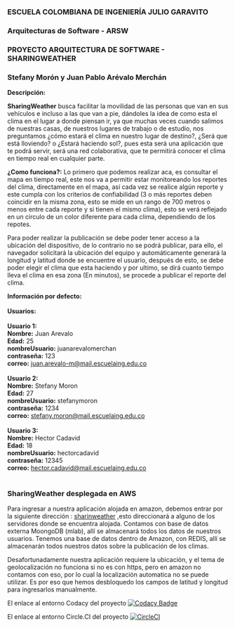 ### ESCUELA COLOMBIANA DE INGENIERÍA JULIO GARAVITO
### Arquitecturas de Software - ARSW
### PROYECTO ARQUITECTURA DE SOFTWARE - SHARINGWEATHER
### Stefany Morón y Juan Pablo Arévalo Merchán


<b>Descripción:</b>

<b>SharingWeather</b> busca facilitar la movilidad de las personas que van en sus vehículos e incluso a las que van a pie, dándoles la idea de como esta el clima en el lugar a donde piensan ir, ya que  muchas veces cuando salimos de nuestras casas, de nuestros lugares de trabajo o de estudio, nos preguntamos ¿cómo estará el clima en nuestro lugar de destino?, ¿Será que está lloviendo? o ¿Estará haciendo sol?, pues esta será una aplicación que te podrá servir, será una red colaborativa, que te permitirá conocer el clima en tiempo real en cualquier parte.

<b>¿Como funciona?:</b>
Lo primero que podemos realizar aca, es consultar el mapa en tiempo real, este nos va a permitir estar monitoreando los reportes del clima, directamente en el mapa, así cada vez se realice algún reporte y este cumpla con los criterios de confiabilidad (3 o más reportes deben coincidir en la misma zona, esto se mide en un rango de 700 metros o menos entre cada reporte y si tienen el mismo clima), esto se verá reflejado en un circulo de un color diferente para cada clima, dependiendo de los repotes.

Para poder realizar la publicación se debe poder tener acceso a la ubicación del dispositivo, de lo contrario no se podrá publicar, para ello, el navegador solicitará la ubicación del equipo y automáticamente generará la longitud y latitud donde se encuentre el usuario, después de esto, se debe poder elegir el clima que esta haciendo y por ultimo, se dirá cuanto tiempo lleva el clima en esa zona (En minutos), se procede a publicar el reporte del clima.

<b>Información por defecto:</b><br><br>
       <b>Usuarios:</b><br><br>
          <b>Usuario 1:</b><br>
              <b>Nombre:</b> Juan Arevalo<br>
              <b>Edad:</b> 25<br>
              <b>nombreUsuario:</b> juanarevalomerchan<br>
              <b>contraseña:</b> 123<br>
              <b>correo:</b> juan.arevalo-m@mail.escuelaing.edu.co<br><br>
          <b>Usuario 2:</b><br>
              <b>Nombre:</b> Stefany Moron<br>
              <b>Edad:</b> 27<br>
              <b>nombreUsuario:</b> stefanymoron<br>
              <b>contraseña:</b> 1234<br>
              <b>correo:</b> stefany.moron@mail.escuelaing.edu.co<br><br>
         <b> Usuario 3:</b><br>
              <b>Nombre:</b> Hector Cadavid<br>
              <b>Edad:</b> 18<br>
              <b>nombreUsuario:</b> hectorcadavid<br>
              <b>contraseña:</b> 12345<br>
              <b>correo:</b> hector.cadavid@mail.escuelaing.edu.co<br><br>



### SharingWeather desplegada en AWS

Para ingresar a nuestra aplicación alojada en amazon, debemos entrar por la siguiente dirección : [sharinweather](http://34.209.213.0:8090/) ,esto direccionará a alguno de los servidores donde se encuentra alojada.
Contamos con base de datos externa MoongoDB (mlab), allí se almacenará todos los datos de nuestros usuarios.
Tenemos una base de datos dentro de Amazon, con REDIS, allí se almacenarán todos nuestros datos sobre la publicación de los climas.

Desafortunadamente nuestra aplicación requiere la ubicación, y el tema de geolocalización no funciona si no es con https, pero en amazon no contamos con eso, por lo cual la localización automatica no se puede utilizar.
Es por eso que hemos desbloquedo los campos de latitud y longitud para ingresarlos manualmente.


El enlace al entorno Codacy del proyecto [![Codacy Badge](https://api.codacy.com/project/badge/Grade/cc5e54277354433084212f5e7e0997ef)](https://www.codacy.com/app/JuanPabloArevalo/ARSWProyecto?utm_source=github.com&amp;utm_medium=referral&amp;utm_content=JuanPabloArevalo/ARSWProyecto&amp;utm_campaign=Badge_Grade)

El enlace al entorno Circle.CI del proyecto [![CircleCI](https://circleci.com/gh/JuanPabloArevalo/ARSWProyecto.svg?style=svg)](https://circleci.com/gh/JuanPabloArevalo/ARSWProyecto)



